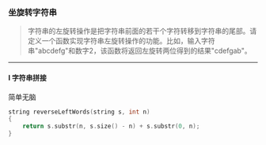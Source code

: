 ### 坐旋转字符串

> 字符串的左旋转操作是把字符串前面的若干个字符转移到字符串的尾部。请定义一个函数实现字符串左旋转操作的功能。比如，输入字符串"abcdefg"和数字2，该函数将返回左旋转两位得到的结果"cdefgab"。  

----------

#### I 字符串拼接

简单无脑

```cpp
string reverseLeftWords(string s, int n) 
{
    return s.substr(n, s.size() - n) + s.substr(0, n);
}
```
